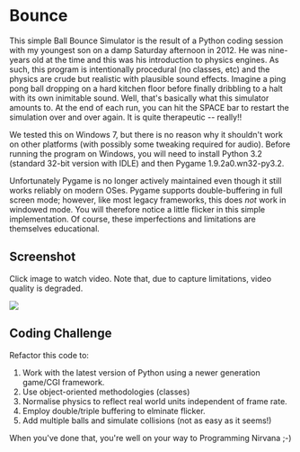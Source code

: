 # Bounce

This simple Ball Bounce Simulator is the result of a Python coding session with my youngest son on a damp Saturday afternoon in 2012. He was nine-years old at the time and this was his introduction to physics engines. As such, this program is intentionally procedural (no classes, etc) and the physics are crude but realistic with plausible sound effects. Imagine a ping pong ball dropping on a hard kitchen floor before finally dribbling to a halt with its own inimitable sound. Well, that's basically what this simulator amounts to. At the end of each run, you can hit the SPACE bar to restart the simulation over and over again. It is quite therapeutic -- really!!

We tested this on Windows 7, but there is no reason why it shouldn't work on other platforms (with possibly some tweaking required for audio). Before running the program on Windows, you will need to install Python 3.2 (standard 32-bit version with IDLE) and then Pygame 1.9.2a0.wn32-py3.2.

Unfortunately Pygame is no longer actively maintained even though it still works reliably on modern OSes. Pygame supports double-buffering in full screen mode; however, like most legacy frameworks, this does _not_ work in windowed mode. You will therefore notice a little flicker in this simple implementation. Of course, these imperfections and limitations are themselves educational.

## Screenshot

Click image to watch video. Note that, due to capture limitations, video quality is degraded.

[![](http://img.youtube.com/vi/3-aFIpENcxU/0.jpg)](http://www.youtube.com/watch?v=3-aFIpENcxU "Bounce Demo")

## Coding Challenge

Refactor this code to:

1. Work with the latest version of Python using a newer generation game/CGI framework.
2. Use object-oriented methodologies (classes)
3. Normalise physics to reflect real world units independent of frame rate.
4. Employ double/triple buffering to elminate flicker.
5. Add multiple balls and simulate collisions (not as easy as it seems!)

When you've done that, you're well on your way to Programming Nirvana ;-)

